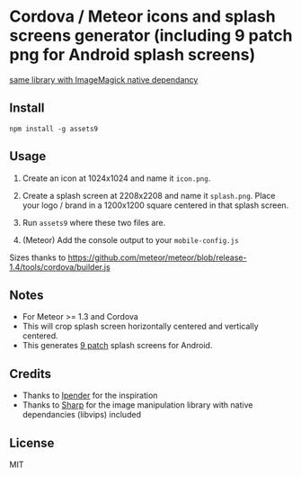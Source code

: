 # Cordova / Meteor icons and splash screens generator (including 9 patch png for Android splash screens)

[same library with ImageMagick native dependancy](https://github.com/cestca/assets9-im)

## Install

```
npm install -g assets9
```

## Usage

1. Create an icon at 1024x1024 and name it `icon.png`.

2. Create a splash screen at 2208x2208 and name it `splash.png`. Place your logo / brand in a 1200x1200 square centered in that splash screen.

3. Run `assets9` where these two files are.

4. (Meteor) Add the console output to your `mobile-config.js`

Sizes thanks to https://github.com/meteor/meteor/blob/release-1.4/tools/cordova/builder.js

## Notes

- For Meteor >= 1.3 and Cordova
- This will crop splash screen horizontally centered and vertically centered.
- This generates [9 patch](https://developer.android.com/guide/topics/graphics/2d-graphics.html#nine-patch) splash screens for Android.

## Credits

- Thanks to [Ipender](https://github.com/lpender/meteor-assets) for the inspiration
- Thanks to [Sharp](https://github.com/lovell/sharp) for the image manipulation library with native dependancies (libvips) included

## License

MIT
